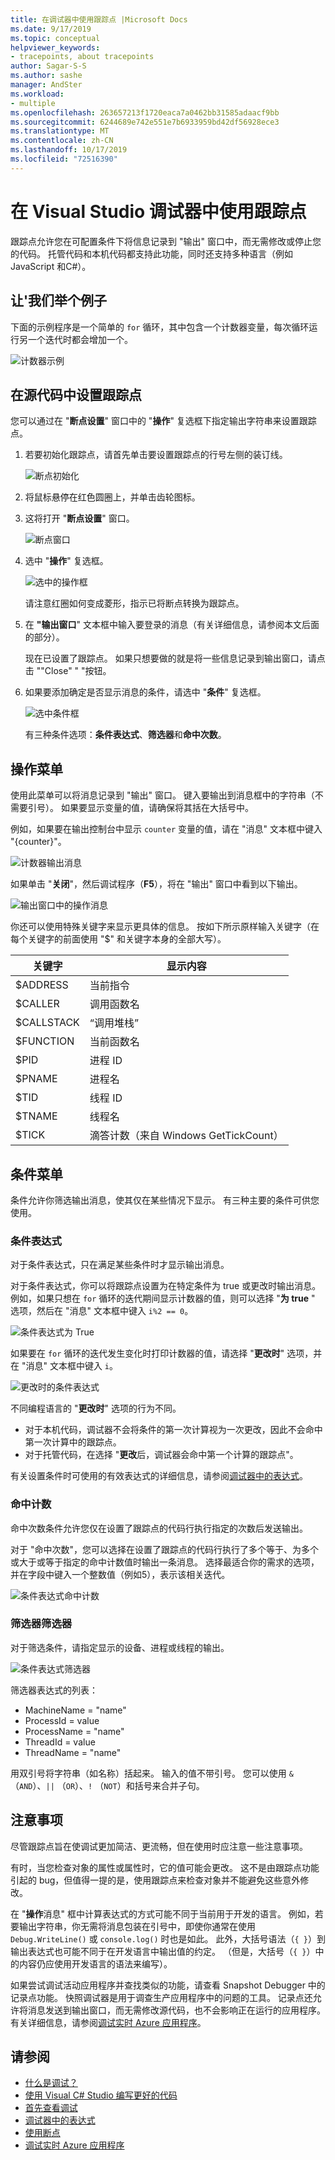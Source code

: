 ```yaml
---
title: 在调试器中使用跟踪点 |Microsoft Docs
ms.date: 9/17/2019
ms.topic: conceptual
helpviewer_keywords:
- tracepoints, about tracepoints
author: Sagar-S-S
ms.author: sashe
manager: AndSter
ms.workload:
- multiple
ms.openlocfilehash: 263657213f1720eaca7a0462bb31585adaacf9bb
ms.sourcegitcommit: 6244689e742e551e7b6933959bd42df56928ece3
ms.translationtype: MT
ms.contentlocale: zh-CN
ms.lasthandoff: 10/17/2019
ms.locfileid: "72516390"
---
```

# <a name="use-tracepoints-in-the-visual-studio-debugger"></a>在 Visual Studio 调试器中使用跟踪点

跟踪点允许您在可配置条件下将信息记录到 "输出" 窗口中，而无需修改或停止您的代码。 托管代码和本机代码都支持此功能，同时还支持多种语言（例如 JavaScript 和C#）。

## <a name="let39s-take-an-example"></a>让&#39;我们举个例子

下面的示例程序是一个简单的 `for` 循环，其中包含一个计数器变量，每次循环运行另一个迭代时都会增加一个。

![计数器示例](../debugger/media/counterexample.png "计数器示例")

## <a name="set-tracepoints-in-source-code"></a>在源代码中设置跟踪点

您可以通过在 "**断点设置**" 窗口中的 "**操作**" 复选框下指定输出字符串来设置跟踪点。

1. 若要初始化跟踪点，请首先单击要设置跟踪点的行号左侧的装订线。

   ![断点初始化](../debugger/media/breakpointinitialization.png "断点初始化")

2. 将鼠标悬停在红色圆圈上，并单击齿轮图标。
3. 这将打开 "**断点设置**" 窗口。

   ![断点窗口](../debugger/media/breakpointwindow.png "断点窗口")

4. 选中 "**操作**" 复选框。

   ![选中的操作框](../debugger/media/checkedactionsbox.png "选中的操作框")

   请注意红圈如何变成菱形，指示已将断点转换为跟踪点。

5. 在 **"输出窗口**" 文本框中输入要登录的消息（有关详细信息，请参阅本文后面的部分）。

   现在已设置了跟踪点。 如果只想要做的就是将一些信息记录到输出窗口，请点击 "&quot;Close" &quot; "按钮。

6. 如果要添加确定是否显示消息的条件，请选中 "**条件**" 复选框。

   ![选中条件框](../debugger/media/checkedconditionsbox.png "选中条件框")

   有三种条件选项：**条件表达式**、**筛选器**和**命中次数**。

## <a name="actions-menu"></a>操作菜单

使用此菜单可以将消息记录到 "输出" 窗口。 键入要输出到消息框中的字符串（不需要引号）。 如果要显示变量的值，请确保将其括在大括号中。

例如，如果要在输出控制台中显示 `counter` 变量的值，请在 "消息" 文本框中键入 "{counter}"。

![计数器输出消息](../debugger/media/counteroutputmessage.png "计数器输出消息")

如果单击 "**关闭**"，然后调试程序（**F5**），将在 "输出" 窗口中看到以下输出。

![输出窗口中的操作消息](../debugger/media/actionsmessageinoutputwindow.png "输出窗口中的操作消息")

你还可以使用特殊关键字来显示更具体的信息。 按如下所示原样输入关键字（在每个关键字的前面使用 "$" 和关键字本身的全部大写）。

| 关键字 | 显示内容 |
| --- | --- |
| $ADDRESS | 当前指令 |
| $CALLER | 调用函数名 |
| $CALLSTACK | “调用堆栈” |
| $FUNCTION | 当前函数名 |
| $PID | 进程 ID |
| $PNAME | 进程名 |
| $TID | 线程 ID |
| $TNAME   | 线程名 |
| $TICK | 滴答计数（来自 Windows GetTickCount） |

## <a name="conditions-menu"></a>条件菜单

条件允许你筛选输出消息，使其仅在某些情况下显示。 有三种主要的条件可供您使用。

### <a name="conditional-expression"></a>条件表达式
对于条件表达式，只在满足某些条件时才显示输出消息。

对于条件表达式，你可以将跟踪点设置为在特定条件为 true 或更改时输出消息。 例如，如果只想在 `for` 循环的迭代期间显示计数器的值，则可以选择 "**为 true** " 选项，然后在 "消息" 文本框中键入 `i%2 == 0`。

![条件表达式为 True](../debugger/media/conditionalexpressionistrue.png "条件表达式为 True")

如果要在 `for` 循环的迭代发生变化时打印计数器的值，请选择 "**更改时**" 选项，并在 "消息" 文本框中键入 `i`。

![更改时的条件表达式](../debugger/media/conditionalexpressionwhenchanged.png "更改时的条件表达式")

不同编程语言的 "**更改时**" 选项的行为不同。

- 对于本机代码，调试器不会将条件的第一次计算视为一次更改，因此不会命中第一次计算中的跟踪点。
- 对于托管代码，在选择 "**更改**后，调试器会命中第一个计算的跟踪点"。

有关设置条件时可使用的有效表达式的详细信息，请参阅[调试器中的表达式](expressions-in-the-debugger.md)。

### <a name="hit-count"></a>命中计数
命中次数条件允许您仅在设置了跟踪点的代码行执行指定的次数后发送输出。

对于 "命中次数"，您可以选择在设置了跟踪点的代码行执行了多个等于、为多个或大于或等于指定的命中计数值时输出一条消息。 选择最适合你的需求的选项，并在字段中键入一个整数值（例如5），表示该相关迭代。

![条件表达式命中计数](../debugger/media/conditionalexpressionhitcount.png "条件表达式命中计数")

### <a name="filter"></a>筛选器筛选器
对于筛选条件，请指定显示的设备、进程或线程的输出。

![条件表达式筛选器](../debugger/media/conditionalexpressionfilter.png "条件表达式筛选器")

筛选器表达式的列表：

- MachineName = "name"
- ProcessId = value
- ProcessName = "name"
- ThreadId = value
- ThreadName = "name"

用双引号将字符串（如名称）括起来。 输入的值不带引号。 您可以使用 `&` （`AND`）、`||` （`OR`）、`!` （`NOT`）和括号来合并子句。

## <a name="considerations"></a>注意事项

尽管跟踪点旨在使调试更加简洁、更流畅，但在使用时应注意一些注意事项。

有时，当您检查对象的属性或属性时，它的值可能会更改。 这不是由跟踪点功能引起的 bug，但值得一提的是，使用跟踪点来检查对象并不能避免这些意外修改。

在 "**操作**消息" 框中计算表达式的方式可能不同于当前用于开发的语言。 例如，若要输出字符串，你无需将消息包装在引号中，即使你通常在使用 `Debug.WriteLine()` 或 `console.log()` 时也是如此。 此外，大括号语法（`{ }`）到输出表达式也可能不同于在开发语言中输出值的约定。 （但是，大括号（`{ }`）中的内容仍应使用开发语言的语法来编写）。

如果尝试调试活动应用程序并查找类似的功能，请查看 Snapshot Debugger 中的记录点功能。 快照调试器是用于调查生产应用程序中的问题的工具。 记录点还允许将消息发送到输出窗口，而无需修改源代码，也不会影响正在运行的应用程序。 有关详细信息，请参阅[调试实时 Azure 应用程序](../debugger/debug-live-azure-applications.md)。

## <a name="see-also"></a>请参阅

- [什么是调试？](../debugger/what-is-debugging.md)
- [使用 Visual C# Studio 编写更好的代码](../debugger/write-better-code-with-visual-studio.md)
- [首先查看调试](../debugger/debugger-feature-tour.md)
- [调试器中的表达式](expressions-in-the-debugger.md)
- [使用断点](../debugger/using-breakpoints.md)
- [调试实时 Azure 应用程序](../debugger/debug-live-azure-applications.md)
